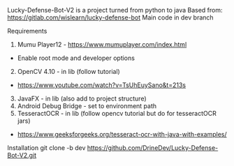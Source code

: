 Lucky-Defense-Bot-V2 is a project turned from python to java
Based from: https://gitlab.com/wislearn/lucky-defense-bot
Main code in dev branch

Requirements

1. Mumu Player12 - https://www.mumuplayer.com/index.html
  - Enable root mode and developer options
2. OpenCV 4.10 - in lib (follow tutorial)
  - https://www.youtube.com/watch?v=TsUhEuySano&t=213s
3. JavaFX - in lib (also add to project structure)
4. Android Debug Bridge - set to environment path
5. TesseractOCR - in lib (follow opencv tutorial but do for tesseractOCR jars)
  - https://www.geeksforgeeks.org/tesseract-ocr-with-java-with-examples/


Installation
git clone -b dev https://github.com/DrineDev/Lucky-Defense-Bot-V2.git
